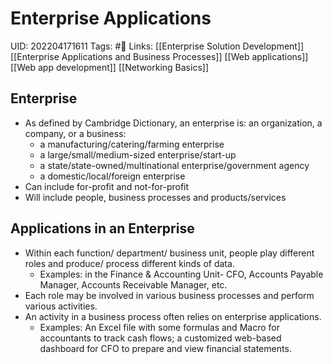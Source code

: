 # Enterprise Applications
UID: 202204171611
Tags: #🌲 
Links: [[Enterprise Solution Development]] [[Enterprise Applications and Business Processes]] [[Web applications]] [[Web app development]] [[Networking Basics]]

## Enterprise

- As defined by Cambridge Dictionary, an enterprise is: an organization, a company, or a business:
    - a manufacturing/catering/farming enterprise
    - a large/small/medium-sized enterprise/start-up
    - a state/state-owned/multinational enterprise/government agency
    - a domestic/local/foreign enterprise
- Can include for-profit and not-for-profit
- Will include people, business processes and products/services

## Applications in an Enterprise

- Within each function/ department/ business unit, people play different roles and produce/ process different kinds of data.
    - Examples: in the Finance & Accounting Unit- CFO, Accounts Payable Manager, Accounts Receivable Manager, etc.
- Each role may be involved in various business processes and perform various activities.
- An activity in a business process often relies on enterprise applications.
    - Examples: An Excel file with some formulas and Macro for accountants to track cash flows; a customized web-based dashboard for CFO to prepare and view financial statements.

